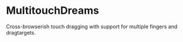 MultitouchDreams
================

Cross-browserish touch dragging with support for multiple fingers and dragtargets.
